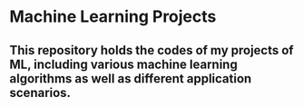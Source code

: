 # Machine Learning Projects
## This repository holds the codes of my projects of ML, including various machine learning algorithms as well as different application scenarios.
